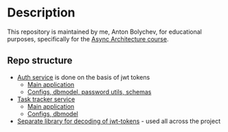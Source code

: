 # Description

This repository is maintained by me, Anton Bolychev, for educational purposes, specifically for the [Async Architecture course](https://tough-dev.school/architecture).

## Repo structure

- [Auth service](./auth/) is done on the basis of jwt tokens
    - [Main application](./auth/app/main.py)
    - [Configs, dbmodel, password utils, schemas](./auth/auth/)
- [Task tracker service](./tasktracker/)
    - [Main application](./tasktracker/app/main.py)
    - [Configs, dbmodel](./tasktracker/tasktracker/)
- [Separate library for decoding of jwt-tokens](./common/common/authorizer.py) - used all across the project
